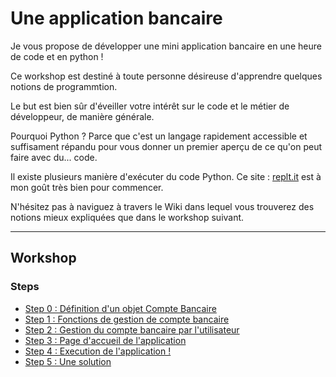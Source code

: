 # Une application bancaire

Je vous propose de développer une mini application bancaire en une heure de code et en python !

Ce workshop est destiné à toute personne désireuse d'apprendre quelques notions de programmtion.

Le but est bien sûr d'éveiller votre intérêt sur le code et le métier de développeur, de manière générale.

Pourquoi Python ? Parce que c'est un langage rapidement accessible et suffisament répandu pour vous donner un premier aperçu de ce qu'on peut faire avec du... code.

Il existe plusieurs manière d'exécuter du code Python. Ce site : [replt.it](https://repl.it/repls/GoodnaturedGraveTurtle) est à mon goût très bien pour commencer.

N'hésitez pas à naviguez à travers le Wiki dans lequel vous trouverez des notions mieux expliquées que dans le workshop suivant.

---

## Workshop

### Steps

* [Step 0 : Définition d'un objet Compte Bancaire](./instructions/0-create-the-bank-account.md)
* [Step 1 : Fonctions de gestion de compte bancaire](./instructions/1-manage-the-bank-account.md)
* [Step 2 : Gestion du compte bancaire par l'utilisateur](./instructions/2-user-account-options.md)
* [Step 3 : Page d'accueil de l'application](./instructions/3-homepage-bank-application.md)
* [Step 4 : Execution de l'application !](./instructions/4-execute-the-application.md)
* [Step 5 : Une solution](./instructions/5-solution.md)
